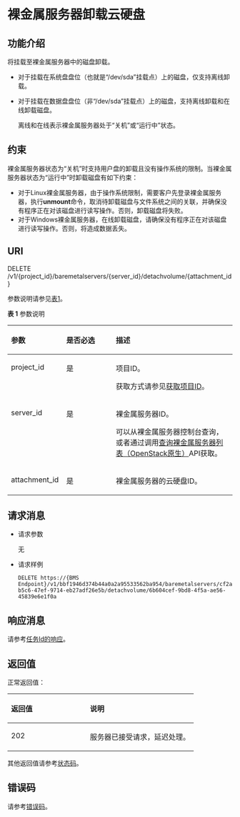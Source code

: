 # 裸金属服务器卸载云硬盘<a name="ZH-CN_TOPIC_0107658627"></a>

## 功能介绍<a name="section178925211771"></a>

将挂载至裸金属服务器中的磁盘卸载。

-   对于挂载在系统盘盘位（也就是“/dev/sda”挂载点）上的磁盘，仅支持离线卸载。
-   对于挂载在数据盘盘位（非“/dev/sda”挂载点）上的磁盘，支持离线卸载和在线卸载磁盘。

    离线和在线表示裸金属服务器处于“关机”或“运行中”状态。


## 约束<a name="section1289719216715"></a>

裸金属服务器状态为“关机”时支持用户盘的卸载且没有操作系统的限制。当裸金属服务器状态为“运行中”时卸载磁盘有如下约束：

-   对于Linux裸金属服务器，由于操作系统限制，需要客户先登录裸金属服务器，执行**unmount**命令，取消待卸载磁盘与文件系统之间的关联，并确保没有程序正在对该磁盘进行读写操作。否则，卸载磁盘将失败。
-   对于Windows裸金属服务器，在线卸载磁盘，请确保没有程序正在对该磁盘进行读写操作。否则，将造成数据丢失。

## URI<a name="section12901162119715"></a>

DELETE /v1/\{project\_id\}/baremetalservers/\{server\_id\}/detachvolume/\{attachment\_id\}

参数说明请参见[表1](#table44563816121)。

**表 1**  参数说明

<a name="table44563816121"></a>
<table><thead align="left"><tr id="row54714387129"><th class="cellrowborder" valign="top" width="24.542454245424544%" id="mcps1.2.4.1.1"><p id="p3999521475"><a name="p3999521475"></a><a name="p3999521475"></a>参数</p>
</th>
<th class="cellrowborder" valign="top" width="22.052205220522055%" id="mcps1.2.4.1.2"><p id="p1999913218711"><a name="p1999913218711"></a><a name="p1999913218711"></a>是否必选</p>
</th>
<th class="cellrowborder" valign="top" width="53.4053405340534%" id="mcps1.2.4.1.3"><p id="p599911215716"><a name="p599911215716"></a><a name="p599911215716"></a>描述</p>
</th>
</tr>
</thead>
<tbody><tr id="row14488384129"><td class="cellrowborder" valign="top" width="24.542454245424544%" headers="mcps1.2.4.1.1 "><p id="p79999210713"><a name="p79999210713"></a><a name="p79999210713"></a>project_id</p>
</td>
<td class="cellrowborder" valign="top" width="22.052205220522055%" headers="mcps1.2.4.1.2 "><p id="p179992215718"><a name="p179992215718"></a><a name="p179992215718"></a>是</p>
</td>
<td class="cellrowborder" valign="top" width="53.4053405340534%" headers="mcps1.2.4.1.3 "><p id="p19996217710"><a name="p19996217710"></a><a name="p19996217710"></a>项目ID。</p>
<p id="p652825144113"><a name="p652825144113"></a><a name="p652825144113"></a>获取方式请参见<a href="获取项目ID.md">获取项目ID</a>。</p>
</td>
</tr>
<tr id="row1148143851211"><td class="cellrowborder" valign="top" width="24.542454245424544%" headers="mcps1.2.4.1.1 "><p id="p17999121274"><a name="p17999121274"></a><a name="p17999121274"></a>server_id</p>
</td>
<td class="cellrowborder" valign="top" width="22.052205220522055%" headers="mcps1.2.4.1.2 "><p id="p149996213711"><a name="p149996213711"></a><a name="p149996213711"></a>是</p>
</td>
<td class="cellrowborder" valign="top" width="53.4053405340534%" headers="mcps1.2.4.1.3 "><p id="p1999916218716"><a name="p1999916218716"></a><a name="p1999916218716"></a>裸金属服务器ID。</p>
<p id="p29791113277"><a name="p29791113277"></a><a name="p29791113277"></a>可以从裸金属服务器控制台查询，或者通过调用<a href="查询裸金属服务器列表（OpenStack原生）.md">查询裸金属服务器列表（OpenStack原生）</a>API获取。</p>
</td>
</tr>
<tr id="row1418094715121"><td class="cellrowborder" valign="top" width="24.542454245424544%" headers="mcps1.2.4.1.1 "><p id="p13999162114716"><a name="p13999162114716"></a><a name="p13999162114716"></a>attachment_id</p>
</td>
<td class="cellrowborder" valign="top" width="22.052205220522055%" headers="mcps1.2.4.1.2 "><p id="p9999621677"><a name="p9999621677"></a><a name="p9999621677"></a>是</p>
</td>
<td class="cellrowborder" valign="top" width="53.4053405340534%" headers="mcps1.2.4.1.3 "><p id="p119990216718"><a name="p119990216718"></a><a name="p119990216718"></a>裸金属服务器的云硬盘ID。</p>
</td>
</tr>
</tbody>
</table>

## 请求消息<a name="section592518211471"></a>

-   请求参数

    无

-   请求样例

    ```
    DELETE https://{BMS Endpoint}/v1/bbf1946d374b44a0a2a95533562ba954/baremetalservers/cf2a8b97-b5c6-47ef-9714-eb27adf26e5b/detachvolume/6b604cef-9bd8-4f5a-ae56-45839e6e1f0a
    ```


## 响应消息<a name="section3925182116719"></a>

请参考[任务Id的响应](任务Id的响应.md)。

## 返回值<a name="section7610951"></a>

正常返回值：

<a name="zh-cn_topic_0107658564_zh-cn_topic_0106040941_table753804619176"></a>
<table><thead align="left"><tr id="zh-cn_topic_0107658564_zh-cn_topic_0106040941_row10735134615172"><th class="cellrowborder" valign="top" width="42.42%" id="mcps1.1.3.1.1"><p id="zh-cn_topic_0107658564_zh-cn_topic_0106040941_p19735204616177"><a name="zh-cn_topic_0107658564_zh-cn_topic_0106040941_p19735204616177"></a><a name="zh-cn_topic_0107658564_zh-cn_topic_0106040941_p19735204616177"></a>返回值</p>
</th>
<th class="cellrowborder" valign="top" width="57.58%" id="mcps1.1.3.1.2"><p id="zh-cn_topic_0107658564_zh-cn_topic_0106040941_p207355465176"><a name="zh-cn_topic_0107658564_zh-cn_topic_0106040941_p207355465176"></a><a name="zh-cn_topic_0107658564_zh-cn_topic_0106040941_p207355465176"></a>说明</p>
</th>
</tr>
</thead>
<tbody><tr id="zh-cn_topic_0107658564_zh-cn_topic_0106040941_row1473514621713"><td class="cellrowborder" valign="top" width="42.42%" headers="mcps1.1.3.1.1 "><p id="zh-cn_topic_0107658564_zh-cn_topic_0106040941_p13735144611178"><a name="zh-cn_topic_0107658564_zh-cn_topic_0106040941_p13735144611178"></a><a name="zh-cn_topic_0107658564_zh-cn_topic_0106040941_p13735144611178"></a>202</p>
</td>
<td class="cellrowborder" valign="top" width="57.58%" headers="mcps1.1.3.1.2 "><p id="zh-cn_topic_0107658564_zh-cn_topic_0106040941_p207351246161711"><a name="zh-cn_topic_0107658564_zh-cn_topic_0106040941_p207351246161711"></a><a name="zh-cn_topic_0107658564_zh-cn_topic_0106040941_p207351246161711"></a>服务器已接受请求，延迟处理。</p>
</td>
</tr>
</tbody>
</table>

其他返回值请参考[状态码](状态码.md)。

## 错误码<a name="section14752650154917"></a>

请参考[错误码](错误码.md)。

